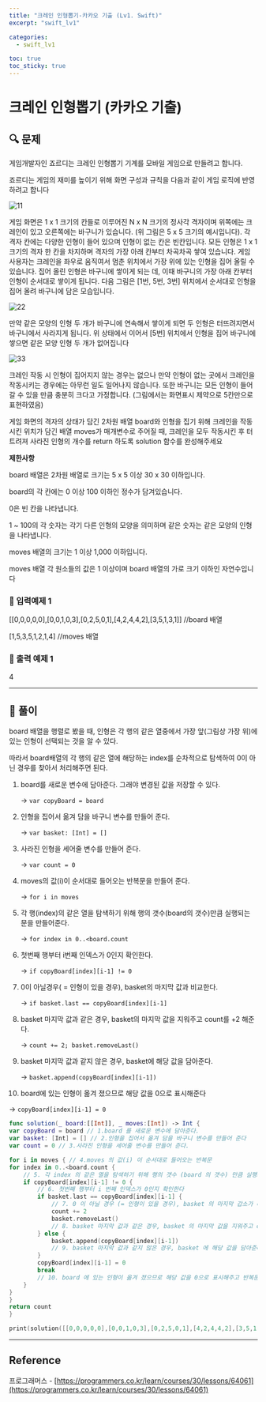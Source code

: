 ```yaml
---
title: "크레인 인형뽑기-카카오 기출 (Lv1. Swift)"
excerpt: "swift_lv1"

categories:
  - swift_lv1

toc: true
toc_sticky: true
---
```


# 크레인 인형뽑기 (카카오 기출)

## 🔍 문제

게임개발자인 죠르디는 크레인 인형뽑기 기계를 모바일 게임으로 만들려고 합니다.

죠르디는 게임의 재미를 높이기 위해 화면 구성과 규칙을 다음과 같이 게임 로직에 반영하려고 합니다

![11](https://user-images.githubusercontent.com/28912774/118055727-9ed9ca80-b3c3-11eb-9bed-687426098a00.png)

게임 화면은 1 x 1 크기의 칸들로 이루어진 N x N 크기의 정사각 격자이며 위쪽에는 크레인이 있고 오른쪽에는 바구니가 있습니다. (위 그림은 5 x 5 크기의 예시입니다). 각 격자 칸에는 다양한 인형이 들어 있으며 인형이 없는 칸은 빈칸입니다. 모든 인형은 1 x 1 크기의 격자 한 칸을 차지하며 격자의 가장 아래 칸부터 차곡차곡 쌓여 있습니다. 게임 사용자는 크레인을 좌우로 움직여서 멈춘 위치에서 가장 위에 있는 인형을 집어 올릴 수 있습니다. 집어 올린 인형은 바구니에 쌓이게 되는 데, 이때 바구니의 가장 아래 칸부터 인형이 순서대로 쌓이게 됩니다. 다음 그림은 [1번, 5번, 3번] 위치에서 순서대로 인형을 집어 올려 바구니에 담은 모습입니다.

![22](https://user-images.githubusercontent.com/28912774/118055735-a1d4bb00-b3c3-11eb-961a-8346aa7fac40.png)

만약 같은 모양의 인형 두 개가 바구니에 연속해서 쌓이게 되면 두 인형은 터뜨려지면서 바구니에서 사라지게 됩니다. 위 상태에서 이어서 [5번] 위치에서 인형을 집어 바구니에 쌓으면 같은 모양 인형 두 개가 없어집니다

![33](https://user-images.githubusercontent.com/28912774/118055746-a305e800-b3c3-11eb-8ccd-e41eda0703b0.png)

크레인 작동 시 인형이 집어지지 않는 경우는 없으나 만약 인형이 없는 곳에서 크레인을 작동시키는 경우에는 아무런 일도 일어나지 않습니다. 또한 바구니는 모든 인형이 들어갈 수 있을 만큼 충분히 크다고 가정합니다. (그림에서는 화면표시 제약으로 5칸만으로 표현하였음)

게임 화면의 격자의 상태가 담긴 2차원 배열 board와 인형을 집기 위해 크레인을 작동시킨 위치가 담긴 배열 moves가 매개변수로 주어질 때, 크레인을 모두 작동시킨 후 터트려져 사라진 인형의 개수를 return 하도록 solution 함수를 완성해주세요

**제한사항**

board 배열은 2차원 배열로 크기는 5 x 5 이상 30 x 30 이하입니다.

board의 각 칸에는 0 이상 100 이하인 정수가 담겨있습니다.

0은 빈 칸을 나타냅니다.

1 ~ 100의 각 숫자는 각기 다른 인형의 모양을 의미하며 같은 숫자는 같은 모양의 인형을 나타냅니다.

moves 배열의 크기는 1 이상 1,000 이하입니다.

moves 배열 각 원소들의 값은 1 이상이며 board 배열의 가로 크기 이하인 자연수입니다

### 🔹 입력예제 1

[[0,0,0,0,0],[0,0,1,0,3],[0,2,5,0,1],[4,2,4,4,2],[3,5,1,3,1]] //board 배열

[1,5,3,5,1,2,1,4] //moves 배열

### 🔹 출력 예제 1

4

<!-- ### 🔷 참고사항 -->

---

## 📌 풀이

board 배열을 행렬로 봤을 때, 인형은 각 행의 같은 열중에서 가장 앞(그림상 가장 위)에 있는 인형이 선택되는 것을 알 수 있다.

따라서 board배열의 각 행의 같은 열에 해당하는 index를 순차적으로 탐색하여 0이 아닌 경우를 찾아서 처리해주면 된다.

1. board를 새로운 변수에 담아준다. 그래야 변경된 값을 저장할 수 있다.

   -> `var copyBoard = board`

2. 인형을 집어서 옮겨 담을 바구니 변수를 만들어 준다.

   -> `var basket: [Int] = []`

3. 사라진 인형을 세어줄 변수를 만들어 준다.

   -> `var count = 0`

4. moves의 값(i)이 순서대로 들어오는 반복문을 만들어 준다.

   -> `for i in moves`

5. 각 행(index)의 같은 열을 탐색하기 위해 행의 갯수(board의 갯수)만큼 실행되는 문을 만들어준다.

   -> `for index in 0..<board.count`

6. 첫번째 행부터 i번째 인덱스가 0인지 확인한다.

   -> `if copyBoard[index][i-1] != 0`

7. 0이 아닐경우( = 인형이 있을 경우), basket의 마지막 값과 비교한다.

   -> `if basket.last == copyBoard[index][i-1]`

8. basket 마지막 값과 같은 경우, basket의 마지막 값을 지워주고 count를 +2 해준다.

   -> `count += 2; basket.removeLast()`

9. basket 마지막 값과 같지 않은 경우, basket에 해당 값을 담아준다.

   -> `basket.append(copyBoard[index][i-1])`

10. board에 있는 인형이 옮겨 졌으므로 해당 값을 0으로 표시해준다

-> `copyBoard[index][i-1] = 0`

```swift
func solution(_ board:[[Int]], _ moves:[Int]) -> Int {
var copyBoard = board // 1.board 를 새로운 변수에 담아준다.
var basket: [Int] = [] // 2.인형을 집어서 옮겨 담을 바구니 변수를 만들어 준다
var count = 0 // 3.사라진 인형을 세어줄 변수를 만들어 준다.

for i in moves { // 4.moves 의 값(i) 이 순서대로 들어오는 반복문
for index in 0..<board.count {
	// 5. 각 index 의 같은 열을 탐색하기 위해 행의 갯수 (board 의 갯수) 만큼 실행되는 문을 만들어 준다
	if copyBoard[index][i-1] != 0 {
		// 6. 첫번째 행부터 i 번째 인덱스가 0인지 확인한다
		if basket.last == copyBoard[index][i-1] {
			// 7. 0 이 아닐 경우 (= 인형이 있을 경우), basket 의 마지막 갑소가 비교한다.
			count += 2
			basket.removeLast()
			// 8. basket 마지막 값과 같은 경우, basket 의 마지막 값을 지워주고 count 를 +2 해준다.
		} else {
			basket.append(copyBoard[index][i-1])
			// 9. basket 마지막 값과 같지 않은 경우, basket 에 해당 값을 담아준다.
		}
		copyBoard[index][i-1] = 0
		break
		// 10. board 에 있는 인형이 옮겨 졌으므로 해당 값을 0으로 표시해주고 반복문 break
	}
}
}
return count
}

print(solution([[0,0,0,0,0],[0,0,1,0,3],[0,2,5,0,1],[4,2,4,4,2],[3,5,1,3,1]], [1,5,3,5,1,2,1,4])) // 4

```

---

<!-- 🔶 🔷 📌 🔑 👉 -->

## Reference

프로그래머스 - [https://programmers.co.kr/learn/courses/30/lessons/64061](https://programmers.co.kr/learn/courses/30/lessons/64061)
